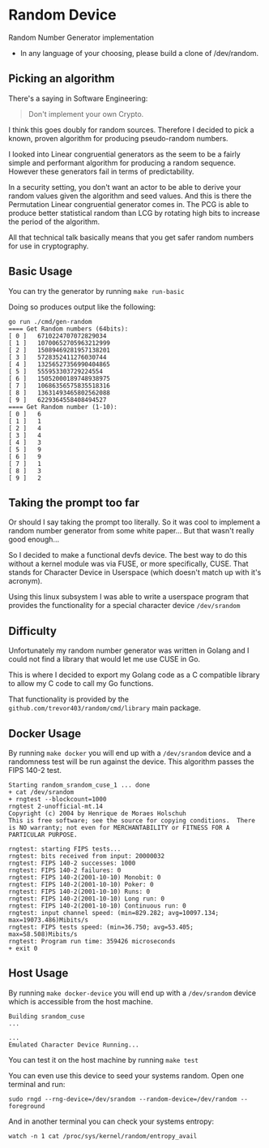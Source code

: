 # Random Device
Random Number Generator implementation

- In any language of your choosing, please build a clone of /dev/random.

## Picking an algorithm
There's a saying in Software Engineering:
> Don't implement your own Crypto.

I think this goes doubly for random sources. Therefore I decided to pick a known, proven algorithm for producing pseudo-random numbers.

I looked into Linear congruential generators as the seem to be a fairly simple and performant algorithm for producing a random sequence. However these generators fail in terms of predictability.

In a security setting, you don't want an actor to be able to derive your random values given the algorithm and seed values. And this is there the Permutation Linear congruential generator comes in. The PCG is able to produce better statistical random than LCG by rotating high bits to increase the period of the algorithm.

All that technical talk basically means that you get safer random numbers for use in cryptography.

## Basic Usage
You can try the generator by running `make run-basic`

Doing so produces output like the following:
```
go run ./cmd/gen-random
==== Get Random numbers (64bits):
[ 0 ]   6710224707072829034
[ 1 ]   10700652705963212999
[ 2 ]   15089469281957138201
[ 3 ]   5728352411276030744
[ 4 ]   13256527356990404865
[ 5 ]   555953303729224554
[ 6 ]   15052000189748938975
[ 7 ]   10686356575835518316
[ 8 ]   13631493465802562088
[ 9 ]   6229364558408494527
==== Get Random number (1-10):
[ 0 ]   6
[ 1 ]   1
[ 2 ]   4
[ 3 ]   4
[ 4 ]   3
[ 5 ]   9
[ 6 ]   9
[ 7 ]   1
[ 8 ]   3
[ 9 ]   2
```

## Taking the prompt too far
Or should I say taking the prompt too literally.
So it was cool to implement a random number generator from some white paper... But that wasn't really good enough...

So I decided to make a functional devfs device. The best way to do this without a kernel module was via FUSE, or more specifically, CUSE. That stands for Character Device in Userspace (which doesn't match up with it's acronym).

Using this linux subsystem I was able to write a userspace program that provides the functionality for a special character device `/dev/srandom`

## Difficulty
Unfortunately my random number generator was written in Golang and I could not find a library that would let me use CUSE in Go.

This is where I decided to export my Golang code as a C compatible library to allow my C code to call my Go functions. 

That functionality is provided by the `github.com/trevor403/random/cmd/library` main package.

## Docker Usage
By running `make docker` you will end up with a `/dev/srandom` device and a
randomness test will be run against the device. This algorithm passes the FIPS 140-2 test.

```
Starting random_srandom_cuse_1 ... done
+ cat /dev/srandom
+ rngtest --blockcount=1000
rngtest 2-unofficial-mt.14
Copyright (c) 2004 by Henrique de Moraes Holschuh
This is free software; see the source for copying conditions.  There is NO warranty; not even for MERCHANTABILITY or FITNESS FOR A PARTICULAR PURPOSE.

rngtest: starting FIPS tests...
rngtest: bits received from input: 20000032
rngtest: FIPS 140-2 successes: 1000
rngtest: FIPS 140-2 failures: 0
rngtest: FIPS 140-2(2001-10-10) Monobit: 0
rngtest: FIPS 140-2(2001-10-10) Poker: 0
rngtest: FIPS 140-2(2001-10-10) Runs: 0
rngtest: FIPS 140-2(2001-10-10) Long run: 0
rngtest: FIPS 140-2(2001-10-10) Continuous run: 0
rngtest: input channel speed: (min=829.282; avg=10097.134; max=19073.486)Mibits/s
rngtest: FIPS tests speed: (min=36.750; avg=53.405; max=58.508)Mibits/s
rngtest: Program run time: 359426 microseconds
+ exit 0
```

## Host Usage
By running `make docker-device` you will end up with a `/dev/srandom` device which is accessible from the host machine.

```
Building srandom_cuse
...

...
Emulated Character Device Running...
```

You can test it on the host machine by running `make test`

You can even use this device to seed your systems random. Open one terminal and run:
```
sudo rngd --rng-device=/dev/srandom --random-device=/dev/random --foreground
```
And in another terminal you can check your systems entropy:
```
watch -n 1 cat /proc/sys/kernel/random/entropy_avail
```